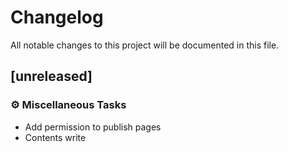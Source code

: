 # Changelog

All notable changes to this project will be documented in this file.

## [unreleased]

### ⚙️ Miscellaneous Tasks

- Add permission to publish pages
- Contents write

<!-- generated by git-cliff -->
